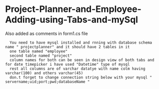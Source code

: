# Project-Planner-and-Employee-Adding-using-Tabs-and-mySql


Also added as comments in form1.cs file

      You need to have mysql installed and rnning with database schema name " projectplanner" and it should have 2 tables in it
      one table named "employee" 
      second table named "project"
      column names for both can be seen in design view of both tabs and for date timepicker i have used "Datetime" type of mysql
      rest all columns are of varchar datatye with name colm having varchar(100) and others varchar(45)
      don.t forget to change connection string below with your mysql " servername;uid;port;pwd;databaseName "
